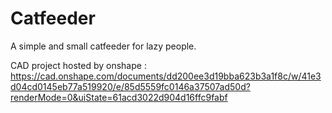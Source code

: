 # Catfeeder
A simple and small catfeeder for lazy people.

CAD project hosted by onshape : 
https://cad.onshape.com/documents/dd200ee3d19bba623b3a1f8c/w/41e3d04cd0145eb77a519920/e/85d5559fc0146a37507ad50d?renderMode=0&uiState=61acd3022d904d16ffc9fabf

